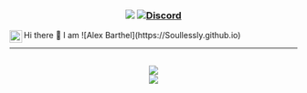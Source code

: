 <h3 align="center">
  <img src="https://img.shields.io/github/followers/Soullessly?label=Followers&style=for-the-badge&color=blue">
  <a href="https://discord.gg/skirts/" alt="Discord">
<img alt="Discord" src="https://img.shields.io/discord/907088745675763762?style=for-the-badge&color=blue">
  </a>

</h3>
 Hi there 👋 I am ![Alex Barthel](https://Soullessly.github.io)

<a href="https://www.linkedin.com/in/soullessly/">
  <img align="left" alt="Alex LinkdeIN" width="22px" src="https://cdn.jsdelivr.net/npm/simple-icons@v3/icons/linkedin.svg" />
</a>
<hr>

<h2 align="center">
  <a href="https://github.com/Soullessly">
    <img align="center" src="https://github-readme-stats.vercel.app/api/?username=Soullessly&show_icons=true&theme=synthwave">
  </a>
  <br>
  <a href="https://github.com/Soullessly">
    <img align="center" src="https://github-readme-stats.vercel.app/api/top-langs/?username=Soullessly&theme=synthwave">
  </a>
</h2>

<br>
